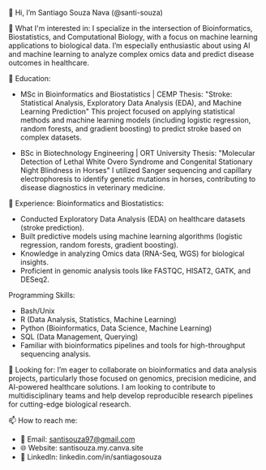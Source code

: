 👋 Hi, I’m Santiago Souza Nava (@santi-souza)

👀 What I'm interested in:
I specialize in the intersection of Bioinformatics, Biostatistics, and Computational Biology, with a focus on machine learning applications to biological data. I’m especially enthusiastic about using AI and machine learning to analyze complex omics data and predict disease outcomes in healthcare.

🌱 Education:
- MSc in Bioinformatics and Biostatistics | CEMP
Thesis: "Stroke: Statistical Analysis, Exploratory Data Analysis (EDA), and Machine Learning Prediction"
This project focused on applying statistical methods and machine learning models (including logistic regression, random forests, and gradient boosting) to predict stroke based on complex datasets.

- BSc in Biotechnology Engineering | ORT University
Thesis: "Molecular Detection of Lethal White Overo Syndrome and Congenital Stationary Night Blindness in Horses"
I utilized Sanger sequencing and capillary electrophoresis to identify genetic mutations in horses, contributing to disease diagnostics in veterinary medicine.

💼 Experience:
Bioinformatics and Biostatistics:
- Conducted Exploratory Data Analysis (EDA) on healthcare datasets (stroke prediction).
- Built predictive models using machine learning algorithms (logistic regression, random forests, gradient boosting).
- Knowledge in analyzing Omics data (RNA-Seq, WGS) for biological insights.
- Proficient in genomic analysis tools like FASTQC, HISAT2, GATK, and DESeq2.

Programming Skills:
- Bash/Unix
- R (Data Analysis, Statistics, Machine Learning)
- Python (Bioinformatics, Data Science, Machine Learning)
- SQL (Data Management, Querying)
- Familiar with bioinformatics pipelines and tools for high-throughput sequencing analysis.

🧬 Looking for:
I’m eager to collaborate on bioinformatics and data analysis projects, particularly those focused on genomics, precision medicine, and AI-powered healthcare solutions. I am looking to contribute to multidisciplinary teams and help develop reproducible research pipelines for cutting-edge biological research.

📫 How to reach me:
- 📧 Email: santisouza97@gmail.com
- 🌐 Website: santisouza.my.canva.site
- 🔗 LinkedIn: linkedin.com/in/santiagosouza
